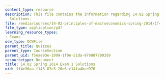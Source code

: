 ```yaml
---
content_type: resource
description: This file contains the information regarding 14.02 Spring 2014 Exam 1
  Solutions.
file: /media/courses/14-02-principles-of-macroeconomics-spring-2014/1f4e30aaf14387e320e6c14fa4bcd976_MIT14_02S14_Exam1_S12_Sol.pdf
file_type: application/pdf
learning_resource_types:
- Exams
ocw_type: OCWFile
parent_title: Quizzes
parent_type: CourseSection
parent_uid: f5eae93e-1999-1f0e-21da-9798877b93d9
resourcetype: Document
title: 14.02 Spring 2014 Exam 1 Solutions
uid: 1f4e30aa-f143-87e3-20e6-c14fa4bcd976
---
```


